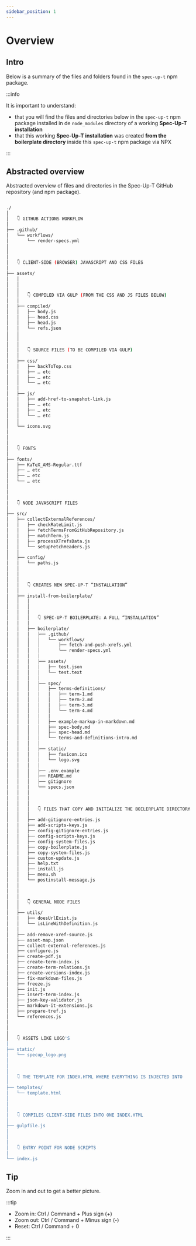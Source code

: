 ```yaml
---
sidebar_position: 1
---
```


# Overview

## Intro

Below is a summary of the files and folders found in the `spec-up-t` npm package.

:::info

It is important to understand:

- that you will find the files and directories below in the `spec-up-t` npm package installed in de `node_modules` directory of a working **Spec-Up-T installation**
- that this working **Spec-Up-T installation** was created **from the boilerplate directory** inside this `spec-up-t` npm package via NPX

:::



## Abstracted overview

Abstracted overview of files and directories in the Spec-Up-T GitHub repository (and npm package).

<div class="filesystemlayout">

```sh

./
│
│   👇 GITHUB ACTIONS WORKFLOW
│
├── .github/
│   └── workflows/
│       └── render-specs.yml
│
│
│
│   👇 CLIENT-SIDE (BROWSER) JAVASCRIPT AND CSS FILES
│
├── assets/
│   │
│   │
│   │
│   │   👇 COMPILED VIA GULP (FROM THE CSS AND JS FILES BELOW)
│   │
│   ├── compiled/
│   │   ├── body.js
│   │   ├── head.css
│   │   ├── head.js
│   │   └── refs.json
│   │
│   │
│   │
│   │   👇 SOURCE FILES (TO BE COMPILED VIA GULP)
│   │
│   ├── css/
│   │   ├── backToTop.css
│   │   ├── … etc
│   │   ├── … etc
│   │   └── … etc
│   │
│   ├── js/
│   │   ├── add-href-to-snapshot-link.js
│   │   ├── … etc
│   │   ├── … etc
│   │   └── … etc
│   │
│   └── icons.svg
│
│
│
│   👇 FONTS
│
├── fonts/
│   ├── KaTeX_AMS-Regular.ttf
│   ├── … etc
│   ├── … etc
│   └── … etc
│
│
│
│   👇 NODE JAVASCRIPT FILES
│
├── src/
│   ├── collectExternalReferences/
│   │   ├── checkRateLimit.js
│   │   ├── fetchTermsFromGitHubRepository.js
│   │   ├── matchTerm.js
│   │   ├── processXTrefsData.js
│   │   └── setupFetchHeaders.js
│   │
│   ├── config/
│   │   └── paths.js
│   │
│   │
│   │
│   │   👇 CREATES NEW SPEC-UP-T “INSTALLATION”
│   │
│   ├── install-from-boilerplate/
│   │   │
│   │   │
│   │   │
│   │   │   👇 SPEC-UP-T BOILERPLATE: A FULL “INSTALLATION”
│   │   │
│   │   ├── boilerplate/
│   │   │   ├── .github/
│   │   │   │   └── workflows/
│   │   │   │       ├── fetch-and-push-xrefs.yml
│   │   │   │       └── render-specs.yml
│   │   │   │
│   │   │   ├── assets/
│   │   │   │   ├── test.json
│   │   │   │   └── test.text
│   │   │   │
│   │   │   ├── spec/
│   │   │   │   ├── terms-definitions/
│   │   │   │   │   ├── term-1.md
│   │   │   │   │   ├── term-2.md
│   │   │   │   │   ├── term-3.md
│   │   │   │   │   └── term-4.md
│   │   │   │   │
│   │   │   │   ├── example-markup-in-markdown.md
│   │   │   │   ├── spec-body.md
│   │   │   │   ├── spec-head.md
│   │   │   │   └── terms-and-definitions-intro.md
│   │   │   │
│   │   │   ├── static/
│   │   │   │   ├── favicon.ico
│   │   │   │   └── logo.svg
│   │   │   │
│   │   │   ├── .env.example
│   │   │   ├── README.md
│   │   │   ├── gitignore
│   │   │   └── specs.json
│   │   │
│   │   │
│   │   │
│   │   │   👇 FILES THAT COPY AND INITIALIZE THE BOILERPLATE DIRECTORY
│   │   │
│   │   ├── add-gitignore-entries.js
│   │   ├── add-scripts-keys.js
│   │   ├── config-gitignore-entries.js
│   │   ├── config-scripts-keys.js
│   │   ├── config-system-files.js
│   │   ├── copy-boilerplate.js
│   │   ├── copy-system-files.js
│   │   ├── custom-update.js
│   │   ├── help.txt
│   │   ├── install.js
│   │   ├── menu.sh
│   │   └── postinstall-message.js
│   │
│   │
│   │
│   │   👇 GENERAL NODE FILES
│   │
│   ├── utils/
│   │   ├── doesUrlExist.js
│   │   └── isLineWithDefinition.js
│   │
│   ├── add-remove-xref-source.js
│   ├── asset-map.json
│   ├── collect-external-references.js
│   ├── configure.js
│   ├── create-pdf.js
│   ├── create-term-index.js
│   ├── create-term-relations.js
│   ├── create-versions-index.js
│   ├── fix-markdown-files.js
│   ├── freeze.js
│   ├── init.js
│   ├── insert-term-index.js
│   ├── json-key-validator.js
│   ├── markdown-it-extensions.js
│   ├── prepare-tref.js
│   └── references.js
│
│
│
│   👇 ASSETS LIKE LOGO'S
│
├── static/
│   └── specup_logo.png
│
│
│
│   👇 THE TEMPLATE FOR INDEX.HTML WHERE EVERYTHING IS INJECTED INTO
│
├── templates/
│   └── template.html
│
│
│
│   👇 COMPILES CLIENT-SIDE FILES INTO ONE INDEX.HTML
│
├── gulpfile.js
│
│
│
│   👇 ENTRY POINT FOR NODE SCRIPTS
│
└── index.js

```

## Tip

Zoom in and out to get a better picture.

:::tip

- Zoom in: Ctrl / Command + Plus sign (+) 
- Zoom out: Ctrl / Command + Minus sign (-)
- Reset: Ctrl / Command + 0

:::

</div>
